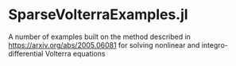 # SparseVolterraExamples.jl
A number of examples built on the method described in https://arxiv.org/abs/2005.06081 for solving nonlinear and integro-differential Volterra equations
